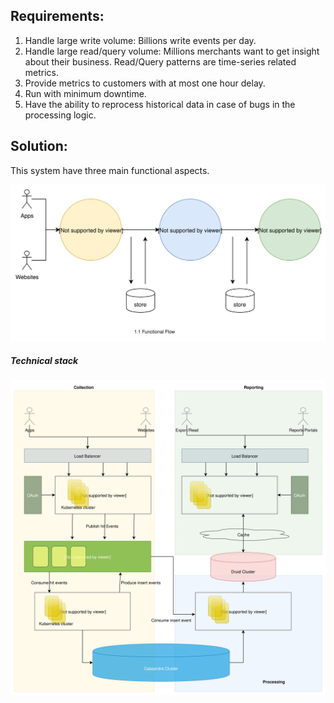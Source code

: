 ## Requirements:

1. Handle large write volume: Billions write events per day.
2. Handle large read/query volume: Millions merchants want to get insight about their business. Read/Query patterns are time-series related metrics.
3. Provide metrics to customers with at most one hour delay.
4. Run with minimum downtime.
5. Have the ability to reprocess historical data in case of bugs in the processing logic.
	
## Solution:	
This system have three main functional aspects.

![image link](images/analytic_system_functional.svg)

<!-- TODO: Add description -->


##### Technical stack
![image link](images/analytic_system_design.svg)